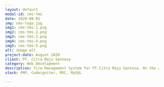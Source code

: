 ```yaml
---
layout: default
modal-id: cms-tms
date: 2020-08-01
img: cms-logo.jpg
img1: cms-tms-1.png
img2: cms-tms-2.png
img3: cms-tms-3.png
img4: cms-tms-4.png
img5: cms-tms-5.png
alt: image-alt
project-date: August 2020
client: PT. Citra Maju Sentosa
category: Web Development
description: Tire Management System for PT.Citra Maju Sentosa. On the administrator side, this application is used for tracking the life cycle of a tire from the first time it is retreaded, until the tire can no longer be retreaded. This application also records tires that are removed and installed on vehicles (mostly trucks), and records daily checks of these tires. On the customer side, this application can see the number of tires and vehicles based on pool, see tire life reports, tire mileage, etc.
stack: PHP, Codeigniter, MVC, MySQL

---
```

